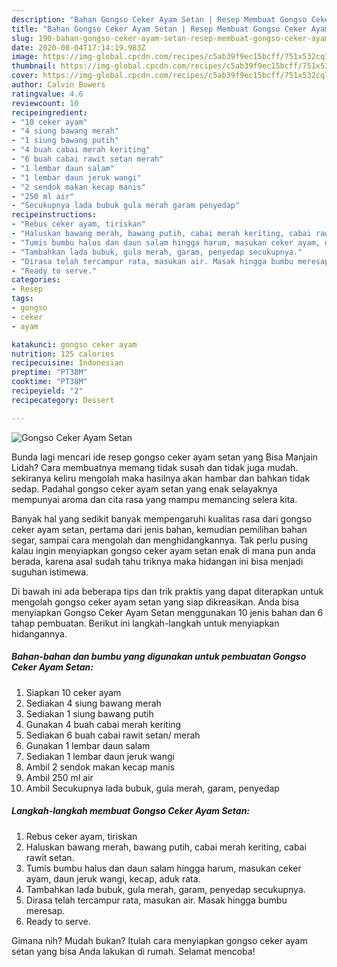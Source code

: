 ```yaml
---
description: "Bahan Gongso Ceker Ayam Setan | Resep Membuat Gongso Ceker Ayam Setan Yang Lezat Sekali"
title: "Bahan Gongso Ceker Ayam Setan | Resep Membuat Gongso Ceker Ayam Setan Yang Lezat Sekali"
slug: 190-bahan-gongso-ceker-ayam-setan-resep-membuat-gongso-ceker-ayam-setan-yang-lezat-sekali
date: 2020-08-04T17:14:19.983Z
image: https://img-global.cpcdn.com/recipes/c5ab39f9ec15bcff/751x532cq70/gongso-ceker-ayam-setan-foto-resep-utama.jpg
thumbnail: https://img-global.cpcdn.com/recipes/c5ab39f9ec15bcff/751x532cq70/gongso-ceker-ayam-setan-foto-resep-utama.jpg
cover: https://img-global.cpcdn.com/recipes/c5ab39f9ec15bcff/751x532cq70/gongso-ceker-ayam-setan-foto-resep-utama.jpg
author: Calvin Bowers
ratingvalue: 4.6
reviewcount: 10
recipeingredient:
- "10 ceker ayam"
- "4 siung bawang merah"
- "1 siung bawang putih"
- "4 buah cabai merah keriting"
- "6 buah cabai rawit setan merah"
- "1 lembar daun salam"
- "1 lembar daun jeruk wangi"
- "2 sendok makan kecap manis"
- "250 ml air"
- "Secukupnya lada bubuk gula merah garam penyedap"
recipeinstructions:
- "Rebus ceker ayam, tiriskan"
- "Haluskan bawang merah, bawang putih, cabai merah keriting, cabai rawit setan."
- "Tumis bumbu halus dan daun salam hingga harum, masukan ceker ayam, daun jeruk wangi, kecap, aduk rata."
- "Tambahkan lada bubuk, gula merah, garam, penyedap secukupnya."
- "Dirasa telah tercampur rata, masukan air. Masak hingga bumbu meresap."
- "Ready to serve."
categories:
- Resep
tags:
- gongso
- ceker
- ayam

katakunci: gongso ceker ayam 
nutrition: 125 calories
recipecuisine: Indonesian
preptime: "PT38M"
cooktime: "PT38M"
recipeyield: "2"
recipecategory: Dessert

---
```



![Gongso Ceker Ayam Setan](https://img-global.cpcdn.com/recipes/c5ab39f9ec15bcff/751x532cq70/gongso-ceker-ayam-setan-foto-resep-utama.jpg)

Bunda lagi mencari ide resep gongso ceker ayam setan yang Bisa Manjain Lidah? Cara membuatnya memang tidak susah dan tidak juga mudah. sekiranya keliru mengolah maka hasilnya akan hambar dan bahkan tidak sedap. Padahal gongso ceker ayam setan yang enak selayaknya mempunyai aroma dan cita rasa yang mampu memancing selera kita.

Banyak hal yang sedikit banyak mempengaruhi kualitas rasa dari gongso ceker ayam setan, pertama dari jenis bahan, kemudian pemilihan bahan segar, sampai cara mengolah dan menghidangkannya. Tak perlu pusing kalau ingin menyiapkan gongso ceker ayam setan enak di mana pun anda berada, karena asal sudah tahu triknya maka hidangan ini bisa menjadi suguhan istimewa.




Di bawah ini ada beberapa tips dan trik praktis yang dapat diterapkan untuk mengolah gongso ceker ayam setan yang siap dikreasikan. Anda bisa menyiapkan Gongso Ceker Ayam Setan menggunakan 10 jenis bahan dan 6 tahap pembuatan. Berikut ini langkah-langkah untuk menyiapkan hidangannya.

<!--inarticleads1-->

##### Bahan-bahan dan bumbu yang digunakan untuk pembuatan Gongso Ceker Ayam Setan:

1. Siapkan 10 ceker ayam
1. Sediakan 4 siung bawang merah
1. Sediakan 1 siung bawang putih
1. Gunakan 4 buah cabai merah keriting
1. Sediakan 6 buah cabai rawit setan/ merah
1. Gunakan 1 lembar daun salam
1. Sediakan 1 lembar daun jeruk wangi
1. Ambil 2 sendok makan kecap manis
1. Ambil 250 ml air
1. Ambil Secukupnya lada bubuk, gula merah, garam, penyedap




<!--inarticleads2-->

##### Langkah-langkah membuat Gongso Ceker Ayam Setan:

1. Rebus ceker ayam, tiriskan
1. Haluskan bawang merah, bawang putih, cabai merah keriting, cabai rawit setan.
1. Tumis bumbu halus dan daun salam hingga harum, masukan ceker ayam, daun jeruk wangi, kecap, aduk rata.
1. Tambahkan lada bubuk, gula merah, garam, penyedap secukupnya.
1. Dirasa telah tercampur rata, masukan air. Masak hingga bumbu meresap.
1. Ready to serve.




Gimana nih? Mudah bukan? Itulah cara menyiapkan gongso ceker ayam setan yang bisa Anda lakukan di rumah. Selamat mencoba!
